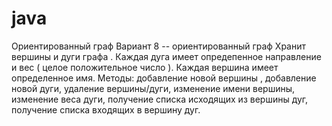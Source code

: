 # java
Ориентированный граф
Вариант 8 -- ориентированный граф
Хранит вершины и дуги графа . Каждая дуга имеет опредепенное направление и вес ( целое положительное число ).
Каждая вершина имеет определенное имя. 
Методы: добавление новой вершины , добавление новой дуги, удаление вершины/дуги, 
изменение имени вершины, изменение веса дуги, получение списка исходящих из вершины дуг, 
получение списка входящих в вершину дуг.
